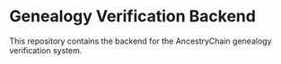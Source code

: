 # Genealogy Verification Backend

This repository contains the backend for the AncestryChain genealogy verification system.
